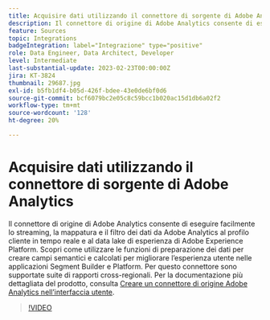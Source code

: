 ```yaml
---
title: Acquisire dati utilizzando il connettore di sorgente di Adobe Analytics
description: Il connettore di origine di Adobe Analytics consente di eseguire facilmente lo streaming, la mappatura e il filtro dei dati da Adobe Analytics al profilo cliente in tempo reale e al data lake di esperienza di Adobe Experience Platform.
feature: Sources
topic: Integrations
badgeIntegration: label="Integrazione" type="positive"
role: Data Engineer, Data Architect, Developer
level: Intermediate
last-substantial-update: 2023-02-23T00:00:00Z
jira: KT-3824
thumbnail: 29687.jpg
exl-id: b5fb1df4-b05d-426f-bdee-43e0de6bf0d6
source-git-commit: bcf6079bc2e05c8c59bcc1b020ac15d1db6a02f2
workflow-type: tm+mt
source-wordcount: '128'
ht-degree: 20%

---
```


# Acquisire dati utilizzando il connettore di sorgente di Adobe Analytics

Il connettore di origine di Adobe Analytics consente di eseguire facilmente lo streaming, la mappatura e il filtro dei dati da Adobe Analytics al profilo cliente in tempo reale e al data lake di esperienza di Adobe Experience Platform. Scopri come utilizzare le funzioni di preparazione dei dati per creare campi semantici e calcolati per migliorare l’esperienza utente nelle applicazioni Segment Builder e Platform. Per questo connettore sono supportate suite di rapporti cross-regionali. Per la documentazione più dettagliata del prodotto, consulta [Creare un connettore di origine Adobe Analytics nell’interfaccia utente](https://experienceleague.adobe.com/docs/experience-platform/sources/ui-tutorials/create/adobe-applications/analytics.html?lang=it).

>[!VIDEO](https://video.tv.adobe.com/v/29687?quality=12&learn=on)
